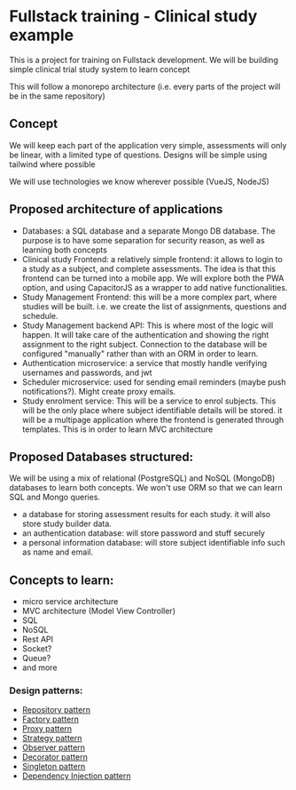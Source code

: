 # Fullstack training - Clinical study example
This is a project for training on Fullstack development. We will be building simple clinical trial study system to learn concept

This will follow a monorepo architecture (i.e. every parts of the project will be in the same repository)

## Concept
We will keep each part of the application very simple, assessments will only be linear, with a limited type of questions. Designs will be simple using tailwind where possible

We will use technologies we know wherever possible (VueJS, NodeJS)

## Proposed architecture of applications

- Databases: a SQL database and a separate Mongo DB database. The purpose is to have some separation for security reason, as well as learning both concepts
- Clinical study Frontend: a relatively simple frontend: it allows to login to a study as a subject, and complete assessments. The idea is that this frontend can be turned into a mobile app. We will explore both the PWA option, and using CapacitorJS as a wrapper to add native functionalities.
- Study Management Frontend: this will be a more complex part, where studies will be built. i.e. we create the list of assignments, questions and schedule.
- Study Management backend API: This is where most of the logic will happen. It will take care of the authentication and showing the right assignment to the right subject. Connection to the database will be configured "manually" rather than with an ORM in order to learn.
- Authentication microservice: a service that mostly handle verifying usernames and passwords, and jwt
- Scheduler microservice: used for sending email reminders (maybe push notifications?). Might create proxy emails.
- Study enrolment service: This will be a service to enrol subjects. This will be the only place where subject identifiable details will be stored. it will be a multipage application where the frontend is generated through templates. This is in order to learn MVC architecture


## Proposed Databases structured:

We will be using a mix of relational (PostgreSQL) and NoSQL (MongoDB) databases to learn both concepts. We won't use ORM so that we can learn SQL and Mongo queries.

- a database for storing assessment results for each study. it will also store study builder data.
- an authentication database: will store password and stuff securely
- a personal information database: will store subject identifiable info such as name and email.


## Concepts to learn:

- micro service architecture
- MVC architecture (Model View Controller)
- SQL
- NoSQL
- Rest API
- Socket?
- Queue?
- and more

### Design patterns:
- [Repository pattern](https://medium.com/@pererikbergman/repository-design-pattern-e28c0f3e4a30)
- [Factory pattern]()
- [Proxy pattern]()
- [Strategy pattern]()
- [Observer pattern]()
- [Decorator pattern]()
- [Singleton pattern]()
- [Dependency Injection pattern]()